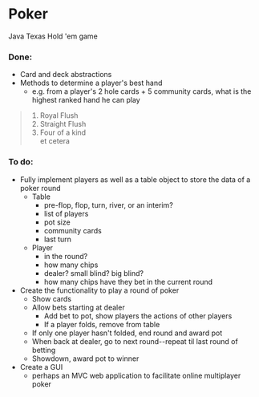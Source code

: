 # Poker
Java Texas Hold 'em game

### Done:
* Card and deck abstractions
* Methods to determine a player's best hand 
  * e.g. from a player's 2 hole cards + 5 community cards, what is the highest ranked hand he can play
>1. Royal Flush 
>2. Straight Flush
>3. Four of a kind   
> et cetera

### To do:
* Fully implement players as well as a table object to store the data of a poker round
  * Table
    * pre-flop, flop, turn, river, or an interim?
    * list of players
    * pot size
    * community cards
    * last turn
  * Player
    * in the round?
    * how many chips
    * dealer? small blind? big blind?
    * how many chips have they bet in the current round
* Create the functionality to play a round of poker
  * Show cards
  * Allow bets starting at dealer
    * Add bet to pot, show players the actions of other players
    * If a player folds, remove from table
  * If only one player hasn't folded, end round and award pot
  * When back at dealer, go to next round--repeat til last round of betting
  * Showdown, award pot to winner
* Create a GUI 
  * perhaps an MVC web application to facilitate online multiplayer poker

